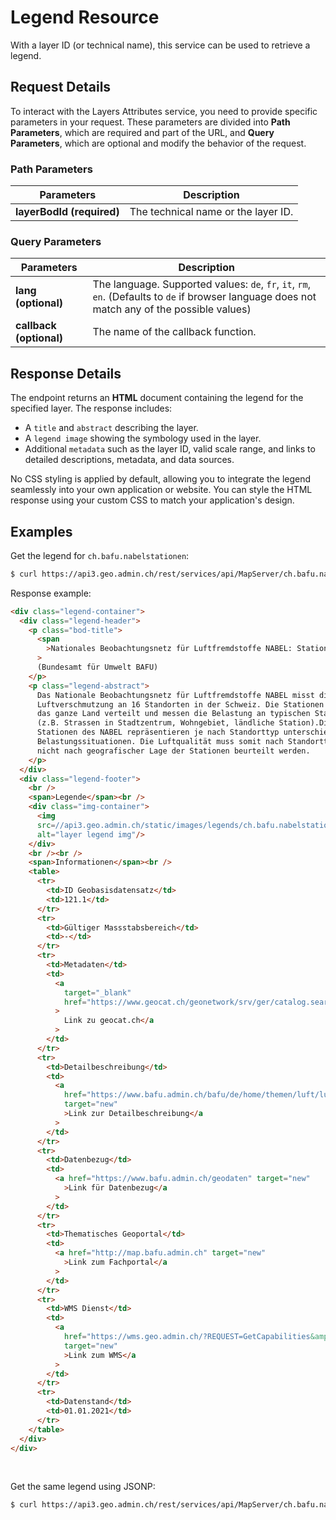 # Legend Resource

With a layer ID (or technical name), this service can be used to
retrieve a legend.

<ApiCodeBlock url="https://api3.geo.admin.ch/rest/services/api/MapServer/{layerBodId}/legend" method="GET" />

## Request Details

To interact with the Layers Attributes service, you need to provide specific parameters in your request.
These parameters are divided into **Path Parameters**, which are required and part of the URL, and **Query Parameters**, which are optional and modify the behavior of the request.

### Path Parameters

| Parameters                | Description                         |
| ------------------------- | ----------------------------------- |
| **layerBodId (required)** | The technical name or the layer ID. |

### Query Parameters

| Parameters              | Description                                                                                                                                    |
| ----------------------- | ---------------------------------------------------------------------------------------------------------------------------------------------- |
| **lang (optional)**     | The language. Supported values: `de`, `fr`, `it`, `rm`, `en`. (Defaults to `de` if browser language does not match any of the possible values) |
| **callback (optional)** | The name of the callback function.                                                                                                             |

## Response Details

The endpoint returns an **HTML** document containing the legend for the specified layer. The response includes:

- A `title` and `abstract` describing the layer.
- A `legend image` showing the symbology used in the layer.
- Additional `metadata` such as the layer ID, valid scale range, and links to detailed descriptions, metadata, and data sources.

No CSS styling is applied by default, allowing you to integrate the legend seamlessly into your own application or website. You can style the HTML response using your custom CSS to match your application's design.

## Examples

Get the legend for `ch.bafu.nabelstationen`:

```sh
$ curl https://api3.geo.admin.ch/rest/services/api/MapServer/ch.bafu.nabelstationen/legend
```

Response example:

```html
<div class="legend-container">
  <div class="legend-header">
    <p class="bod-title">
      <span
        >Nationales Beobachtungsnetz für Luftfremdstoffe NABEL: Stationen</span
      >
      (Bundesamt für Umwelt BAFU)
    </p>
    <p class="legend-abstract">
      Das Nationale Beobachtungsnetz für Luftfremdstoffe NABEL misst die
      Luftverschmutzung an 16 Standorten in der Schweiz. Die Stationen sind über
      das ganze Land verteilt und messen die Belastung an typischen Standorten
      (z.B. Strassen in Stadtzentrum, Wohngebiet, ländliche Station).Die
      Stationen des NABEL repräsentieren je nach Standorttyp unterschiedliche
      Belastungssituationen. Die Luftqualität muss somit nach Standorttyp und
      nicht nach geografischer Lage der Stationen beurteilt werden.
    </p>
  </div>
  <div class="legend-footer">
    <br />
    <span>Legende</span><br />
    <div class="img-container">
      <img
      src=//api3.geo.admin.ch/static/images/legends/ch.bafu.nabelstationen_de.png
      alt="layer legend img"/>
    </div>
    <br /><br />
    <span>Informationen</span><br />
    <table>
      <tr>
        <td>ID Geobasisdatensatz</td>
        <td>121.1</td>
      </tr>
      <tr>
        <td>Gültiger Massstabsbereich</td>
        <td>-</td>
      </tr>
      <tr>
        <td>Metadaten</td>
        <td>
          <a
            target="_blank"
            href="https://www.geocat.ch/geonetwork/srv/ger/catalog.search#/metadata/14de1375-09ae-42b4-9592-5f0af091d050"
          >
            Link zu geocat.ch</a
          >
        </td>
      </tr>
      <tr>
        <td>Detailbeschreibung</td>
        <td>
          <a
            href="https://www.bafu.admin.ch/bafu/de/home/themen/luft/luftbelastung/nationales-beobachtungsnetz-fuer-luftfremdstoffe--nabel-.html"
            target="new"
            >Link zur Detailbeschreibung</a
          >
        </td>
      </tr>
      <tr>
        <td>Datenbezug</td>
        <td>
          <a href="https://www.bafu.admin.ch/geodaten" target="new"
            >Link für Datenbezug</a
          >
        </td>
      </tr>
      <tr>
        <td>Thematisches Geoportal</td>
        <td>
          <a href="http://map.bafu.admin.ch" target="new"
            >Link zum Fachportal</a
          >
        </td>
      </tr>
      <tr>
        <td>WMS Dienst</td>
        <td>
          <a
            href="https://wms.geo.admin.ch/?REQUEST=GetCapabilities&amp;SERVICE=WMS&amp;VERSION=1.3.0"
            target="new"
            >Link zum WMS</a
          >
        </td>
      </tr>
      <tr>
        <td>Datenstand</td>
        <td>01.01.2021</td>
      </tr>
    </table>
  </div>
</div>
```

<br>

Get the same legend using JSONP:

```sh
$ curl https://api3.geo.admin.ch/rest/services/api/MapServer/ch.bafu.nabelstationen/legend?callback=callback
```
